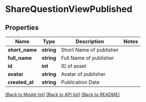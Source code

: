 # ShareQuestionViewPublished

## Properties
Name | Type | Description | Notes
------------ | ------------- | ------------- | -------------
**short_name** | **string** | Short Name of publisher | 
**full_name** | **string** | Full Name of publisher | 
**id** | **int** | ID of asset | 
**avatar** | **string** | Avatar of publisher | 
**created_at** | **string** | Publication Date | 

[[Back to Model list]](../README.md#documentation-for-models) [[Back to API list]](../README.md#documentation-for-api-endpoints) [[Back to README]](../README.md)


